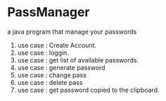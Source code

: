 # PassManager
a java program that manage your passwords

1. use case : Create Account.
2. use case : loggin.
3. use case : get list of available passwords.
4. use case : generate password
5. use case : change pass
6. use case : delete pass
7. use case : get password copied to the clipboard.
